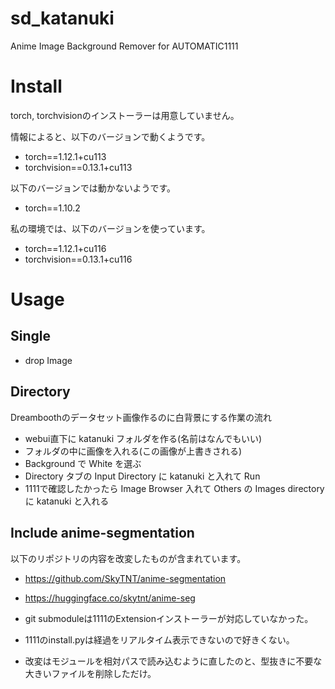 # sd_katanuki
Anime Image Background Remover for AUTOMATIC1111

# Install

torch, torchvisionのインストーラーは用意していません。

情報によると、以下のバージョンで動くようです。

- torch==1.12.1+cu113
- torchvision==0.13.1+cu113

以下のバージョンでは動かないようです。

- torch==1.10.2

私の環境では、以下のバージョンを使っています。

- torch==1.12.1+cu116
- torchvision==0.13.1+cu116

# Usage

## Single

- drop Image

## Directory

Dreamboothのデータセット画像作るのに白背景にする作業の流れ

+ webui直下に katanuki フォルダを作る(名前はなんでもいい)
+ フォルダの中に画像を入れる(この画像が上書きされる)
+ Background で White を選ぶ
+ Directory タブの Input Directory に katanuki と入れて Run
+ 1111で確認したかったら Image Browser 入れて Others の Images directory に katanuki と入れる

## Include anime-segmentation

以下のリポジトリの内容を改変したものが含まれています。

- https://github.com/SkyTNT/anime-segmentation
- https://huggingface.co/skytnt/anime-seg

- git submoduleは1111のExtensionインストーラーが対応していなかった。
- 1111のinstall.pyは経過をリアルタイム表示できないので好きくない。
- 改変はモジュールを相対パスで読み込むように直したのと、型抜きに不要な大きいファイルを削除しただけ。

